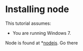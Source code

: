 # Installing node
This tutorial assumes:
 - You are running Windows 7.

Node is found at *[nodejs].  Go there

[//]: # (link map)

[nodejs]: http:/nodejs.com
